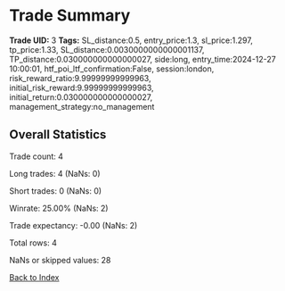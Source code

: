 # Trade Summary

**Trade UID:** 3
**Tags:** SL_distance:0.5, entry_price:1.3, sl_price:1.297, tp_price:1.33, SL_distance:0.0030000000000001137, TP_distance:0.030000000000000027, side:long, entry_time:2024-12-27 10:00:01, htf_poi_ltf_confirmation:False, session:london, risk_reward_ratio:9.99999999999963, initial_risk_reward:9.99999999999963, initial_return:0.030000000000000027, management_strategy:no_management

## Overall Statistics
Trade count: 4

Long trades: 4 (NaNs: 0)

Short trades: 0 (NaNs: 0)

Winrate: 25.00% (NaNs: 2)

Trade expectancy: -0.00 (NaNs: 2)

Total rows: 4

NaNs or skipped values: 28

[Back to Index](index.md)
